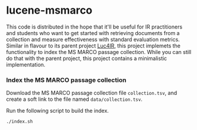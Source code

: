 # lucene-msmarco

This code is distributed in the hope that it'll be useful for IR practitioners and students who want to get started with retrieving documents from a collection and measure effectiveness with standard evaluation metrics. Similar in flavour to its parent project [Luc4IR](https://github.com/gdebasis/luc4ir), this project implemets the functionality to index the MS MARCO passage collection. While you can still do that with the parent project, this project contains a minimalistic implementation.


### Index the MS MARCO passage collection

Download the MS MARCO passage collection file `collection.tsv`, and create a soft link to the file named `data/collection.tsv`.
 
Run the following script to build the index.
```
./index.sh
```
